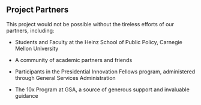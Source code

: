 ## Project Partners

This project would not be possible without the tireless efforts of our partners, including:

* Students and Faculty at the Heinz School of Public Policy, Carnegie Mellon University

* A community of academic partners and friends

* Participants in the Presidential Innovation Fellows program, administered through General Services Administration

* The 10x Program at GSA, a source of generous support and invaluable guidance


